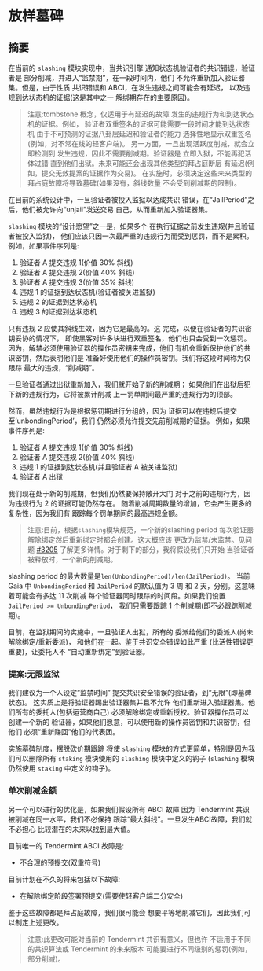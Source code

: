 # 放样墓碑

## 摘要

在当前的 `slashing` 模块实现中，当共识引擎
通知状态机验证者的共识错误，验证者是
部分削减，并进入“监禁期”，在一段时间内，他们
不允许重新加入验证器集。但是，由于性质
共识错误和 ABCI，在发生违规之间可能会有延迟，
以及违规到达状态机的证据(这是其中之一
解绑期存在的主要原因)。

> 注意:tombstone 概念，仅适用于有延迟的故障
> 发生的违规行为和到达状态机的证据。例如，
> 验证者双重签名的证据可能需要一段时间才能到达状态机
> 由于不可预测的证据八卦层延迟和验证者的能力
> 选择性地显示双重签名(例如，对不常在线的轻客户端)。
> 另一方面，一旦出现活跃度削减，就会立即检测到
> 发生违规，因此不需要削减期。验证器是
> 立即入狱，不能再犯活体过错
> 直到他们出狱。未来可能还会出现其他类型的拜占庭断层
> 有延迟(例如，提交无效提案的证据作为交易)。
> 在实施时，必须决定这些未来类型的
> 拜占庭故障将导致墓碑(如果没有，斜线数量
> 不会受到削减期的限制)。

在目前的系统设计中，一旦验证者被投入监狱以达成共识
错误，在“JailPeriod”之后，他们被允许向“unjail”发送交易
自己，从而重新加入验证器集。

`slashing` 模块的“设计愿望”之一是，如果多个
在执行证据之前发生违规(并且验证者被投入监狱)，
他们应该只因一次最严重的违规行为而受到惩罚，而不是累积。
例如，如果事件序列是:

1. 验证者 A 提交违规 1(价值 30% 斜线)
2. 验证者 A 提交违规 2(价值 40% 斜线)
3. 验证者 A 提交违规 3(价值 35% 斜线)
4. 违规 1 的证据到达状态机(验证者被关进监狱)
5. 违规 2 的证据到达状态机
6. 违规 3 的证据到达状态机

只有违规 2 应使其斜线生效，因为它是最高的。这
完成，以便在验证者的共识密钥妥协的情况下，
即使黑客对许多块进行双重签名，他们也只会受到一次惩罚。
因为，解禁必须使用验证器的操作员密钥来完成，他们
有机会重新保护他们的共识密钥，然后表明他们是
准备好使用他们的操作员密钥。我们将这段时间称为仅跟踪
最大的违规，“削减期”。

一旦验证者通过出狱重新加入，我们就开始了新的削减期；
如果他们在出狱后犯下新的违规行为，它将被累计削减
上一罚单期间最严重的违规行为的顶部。

然而，虽然违规行为是根据惩罚期进行分组的，因为
证据可以在违规后提交至‘unbondingPeriod’，我们
仍然必须允许提交先前削减期的证据。
例如，如果事件序列是:

1. 验证者 A 提交违规 1(价值 30% 斜线)
2. 验证者 A 提交违规 2(价值 40% 斜线)
3. 违规 1 的证据到达状态机(并且验证者 A 被关进监狱)
4. 验证者 A 出狱 

我们现在处于新的削减期，但我们仍然要保持敞开大门
对于之前的违规行为，因为违规行为 2 的证据可能仍然存在。
随着削减周期数量的增加，它会产生更多的复杂性，因为我们有
跟踪每个罚单期间的最高违规金额。

> 注意:目前，根据`slashing`模块规范，一个新的slashing period
> 每次验证器解除绑定然后重新绑定时都会创建。这大概应该
> 更改为监禁/未监禁。见问题 [#3205](https://github.com/cosmos/cosmos-sdk/issues/3205)
> 了解更多详情。对于剩下的部分，我将假设我们只开始
> 当验证者被释放时，一个新的削减期。

slashing period 的最大数量是`len(UnbondingPeriod)/len(JailPeriod)`。
当前 Gaia 中 `UnbondingPeriod` 和 `JailPeriod` 的默认值为 3 周
和 2 天，分别。这意味着可能会有多达 11 次削减
每个验证器同时跟踪的时间段。如果我们设置`JailPeriod >= UnbondingPeriod`，
我们只需要跟踪 1 个削减期(即不必跟踪削减期)。

目前，在监狱期间的实施中，一旦验证人出狱，所有的
委派给他们的委派人(尚未解除绑定/重新委派)，
和他们在一起。鉴于共识安全错误如此严重
(比活性错误更重要)，让委托人不
“自动重新绑定”到验证器。

### 提案:无限监狱

我们建议为一个人设定“监禁时间”
提交共识安全错误的验证者，到“无限”(即墓碑状态)。
这实质上是将验证器踢出验证器集并且不允许
他们重新进入验证器集。他们所有的委托人(包括运营商自己)
必须解除绑定或重新授权。验证器操作员可以创建一个新的
验证器，如果他们愿意，可以使用新的操作员密钥和共识密钥，但他们
必须“重新赚回”他们的代表团。

实施墓碑制度，摆脱砍价期跟踪
将使 `slashing` 模块的方式更简单，特别是因为我们可以删除所有
`staking` 模块使用的 `slashing` 模块中定义的钩子
(`slashing` 模块仍然使用 `staking` 中定义的钩子)。

### 单次削减金额

另一个可以进行的优化是，如果我们假设所有 ABCI 故障
因为 Tendermint 共识被削减在同一水平，我们不必保持
跟踪“最大斜线”。一旦发生ABCI故障，我们就不必担心
比较潜在的未来以找到最大值。

目前唯一的 Tendermint ABCI 故障是:

- 不合理的预提交(双重符号)

目前计划在不久的将来包括以下故障:

- 在解除绑定阶段签署预提交(需要使轻客户端二分安全)

鉴于这些故障都是拜占庭故障，我们很可能会
想要平等地削减它们，因此我们可以制定上述更改。

> 注意:此更改可能对当前的 Tendermint 共识有意义，但也许
> 不适用于不同的共识算法或 Tendermint 的未来版本
> 可能要进行不同级别的惩罚(例如，部分削减)。 